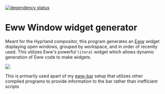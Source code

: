 [![dependency status](https://deps.rs/repo/github/DMGDy/eww-windows/status.svg)](https://deps.rs/repo/github/DMGDy/eww-windows)

# Eww Window widget generator 
Meant for the Hyprland compositor, this program generates an [Eww](https://github.com/elkowar/eww) 
widget displaying open windows, grouped by workspace, and in order of recently used. This utilizes
Eww's powerful `literal` widget which allows dynamic generation of Eww code to make widgets.

<img src="./.git/example.png">

This is primarily used apart of my [eww-bar](https://github.com/DMGDy/eww-bar)
setup that utilizes other compiled programs to provide
information to the bar rather than inefficient scripts
